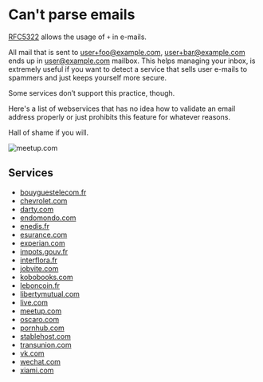 # Can't parse emails

[RFC5322](https://tools.ietf.org/html/rfc5322#section-3.4.1) allows the usage of `+` in e-mails.

All mail that is sent to user+foo@example.com, user+bar@example.com ends up in user@example.com mailbox.
This helps managing your inbox, is extremely useful if you want to detect a service that sells user
e-mails to spammers and just keeps yourself more secure.

Some services don’t support this practice, though.

Here's a list of webservices that has no idea how to validate an email address properly
or just prohibits this feature for whatever reasons.

Hall of shame if you will.

![meetup.com](https://f.cloud.github.com/assets/129043/404706/4be59bc0-a96c-11e2-984d-c86798d00ea4.png)

## Services

* [bouyguestelecom.fr](http://espaceclient.bouyguestelecom.fr/)
* [chevrolet.com](http://chevrolet.com/)
* [darty.com](https://www.darty.com/)
* [endomondo.com](http://endomondo.com/)
* [enedis.fr](https://mon-compte-particulier.enedis.fr/)
* [esurance.com](http://esurance.com/)
* [experian.com](http://experian.com/)
* [impots.gouv.fr](https://www.impots.gouv.fr/)
* [interflora.fr](http://interflora.fr/)
* [jobvite.com](http://jobvite.com/)
* [kobobooks.com](http://kobobooks.com/)
* [leboncoin.fr](http://leboncoin.fr/)
* [libertymutual.com](http://libertymutual.com/)
* [live.com](https://account.live.com/)
* [meetup.com](http://meetup.com/)
* [oscaro.com](http://oscaro.com/)
* [pornhub.com](http://pornhub.com/)
* [stablehost.com](http://stablehost.com/)
* [transunion.com](http://transunion.com/)
* [vk.com](http://vk.com/)
* [wechat.com](http://wechat.com/)
* [xiami.com](http://www.xiami.com/)
